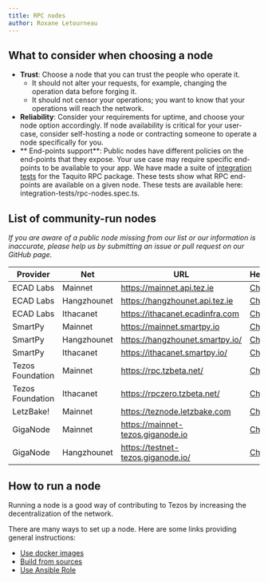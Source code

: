 ```yaml
---
title: RPC nodes
author: Roxane Letourneau
---
```


## What to consider when choosing a node

- **Trust**: Choose a node that you can trust the people who operate it.
    - It should not alter your requests, for example, changing the operation data before forging it.
    - It should not censor your operations; you want to know that your operations will reach the network.
- **Reliability**: Consider your requirements for uptime, and choose your node option accordingly. If node availability is critical for your user-case,  consider self-hosting a node or contracting someone to operate a node specifically for you.
- ** End-points support**: Public nodes have different policies on the end-points that they expose. Your use case may require specific end-points to be available to your app. We have made a suite of [integration tests](rpc_nodes_integration_test.md) for the Taquito RPC package. These tests show what RPC end-points are available on a given node. These tests are available here: integration-tests/rpc-nodes.spec.ts.

## List of community-run nodes

*If you are aware of a public node missing from our list or our information is inaccurate, please help us by submitting an issue or pull request on our GitHub page.*

| Provider         | Net         | URL                                | Header      |  
|------------------|-------------|------------------------------------|-------|
| ECAD Labs        | Mainnet     | https://mainnet.api.tez.ie         | [Check](https://mainnet.api.tez.ie/chains/main/blocks/head/header)      |
| ECAD Labs        | Hangzhounet | https://hangzhounet.api.tez.ie     | [Check](https://hangzhounet.api.tez.ie/chains/main/blocks/head/header)     |
| ECAD Labs        | Ithacanet   | https://ithacanet.ecadinfra.com    | [Check](https://ithacanet.ecadinfra.com/chains/main/blocks/head/header)      |
| SmartPy          | Mainnet     | https://mainnet.smartpy.io         |  [Check](https://mainnet.smartpy.io/chains/main/blocks/head/header)     |
| SmartPy          | Hangzhounet | https://hangzhounet.smartpy.io/    | [Check](https://hangzhounet.smartpy.io/chains/main/blocks/head/header)      |
| SmartPy          | Ithacanet   | https://ithacanet.smartpy.io/      | [Check](https://ithacanet.smartpy.io/chains/main/blocks/head/header)    |
| Tezos Foundation | Mainnet     | https://rpc.tzbeta.net/            | [Check](https://rpc.tzbeta.net/chains/main/blocks/head/header)      |
| Tezos Foundation | Ithacanet   | https://rpczero.tzbeta.net/        | [Check](https://rpczero.tzbeta.net/chains/main/blocks/head/header)      |
| LetzBake!        | Mainnet     | https://teznode.letzbake.com       |  [Check](https://hangzhounet.api.tez.ie/chains/main/blocks/head/header)     |
| GigaNode         | Mainnet     | https://mainnet-tezos.giganode.io  |  [Check](https://hangzhounet.api.tez.ie/chains/main/blocks/head/header)     |
| GigaNode         | Hangzhounet | https://testnet-tezos.giganode.io/ | [Check](https://hangzhounet.api.tez.ie/chains/main/blocks/head/header)      |


## How to run a node

Running a node is a good way of contributing to Tezos by increasing the decentralization of the network.

There are many ways to set up a node. Here are some links providing general instructions:

- [Use docker images](https://tezos.gitlab.io/introduction/howtoget.html#docker-images)
- [Build from sources](https://tezos.gitlab.io/introduction/howtoget.html#docker-images)
- [Use Ansible Role](https://github.com/ecadlabs/ansible-role-tezos-node/blob/master/README.md)

